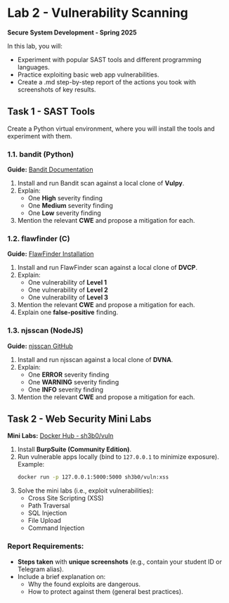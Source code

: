 # Lab 2 - Vulnerability Scanning  
**Secure System Development - Spring 2025**  

In this lab, you will:  
- Experiment with popular SAST tools and different programming languages.  
- Practice exploiting basic web app vulnerabilities.  
- Create a .md step-by-step report of the actions you took with screenshots of key results.  

## Task 1 - SAST Tools  
Create a Python virtual environment, where you will install the tools and experiment with them.  

### 1.1. bandit (Python)  
**Guide:** [Bandit Documentation](https://bandit.readthedocs.io/en/latest/start.html)  

1. Install and run Bandit scan against a local clone of **Vulpy**.  
2. Explain:  
   - One **High** severity finding  
   - One **Medium** severity finding  
   - One **Low** severity finding  
3. Mention the relevant **CWE** and propose a mitigation for each.  

### 1.2. flawfinder (C)  
**Guide:** [FlawFinder Installation](https://github.com/david-a-wheeler/flawfinder/blob/master/INSTALL.md)  

1. Install and run FlawFinder scan against a local clone of **DVCP**.  
2. Explain:  
   - One vulnerability of **Level 1**  
   - One vulnerability of **Level 2**  
   - One vulnerability of **Level 3**  
3. Mention the relevant **CWE** and propose a mitigation for each.  
4. Explain one **false-positive** finding.  

### 1.3. njsscan (NodeJS)  
**Guide:** [njsscan GitHub](https://github.com/ajinabraham/njsscan)  

1. Install and run njsscan against a local clone of **DVNA**.  
2. Explain:  
   - One **ERROR** severity finding  
   - One **WARNING** severity finding  
   - One **INFO** severity finding  
3. Mention the relevant **CWE** and propose a mitigation for each.  

## Task 2 - Web Security Mini Labs  
**Mini Labs:** [Docker Hub - sh3b0/vuln](https://hub.docker.com/repository/docker/sh3b0/vuln/general)  

1. Install **BurpSuite (Community Edition)**.  
2. Run vulnerable apps locally (bind to `127.0.0.1` to minimize exposure). Example:  
   ```sh
   docker run -p 127.0.0.1:5000:5000 sh3b0/vuln:xss
   ```
3. Solve the mini labs (i.e., exploit vulnerabilities):  
   - Cross Site Scripting (XSS)  
   - Path Traversal  
   - SQL Injection  
   - File Upload  
   - Command Injection  

### Report Requirements:  
- **Steps taken** with **unique screenshots** (e.g., contain your student ID or Telegram alias).  
- Include a brief explanation on:  
  - Why the found exploits are dangerous.  
  - How to protect against them (general best practices).  
